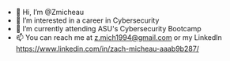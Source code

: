 - 👋 Hi, I’m @Zmicheau
- 👀 I’m interested in a career in Cybersecurity
- 🌱 I’m currently attending ASU's Cybersecurity Bootcamp
- 📫 You can reach me at z.mich1994@gmail.com or my LinkedIn https://www.linkedin.com/in/zach-micheau-aaab9b287/

<!---
Zmicheau/Zmicheau is a ✨ special ✨ repository because its `README.md` (this file) appears on your GitHub profile.
You can click the Preview link to take a look at your changes.
--->
